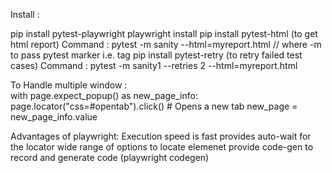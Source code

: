 Install :

pip install pytest-playwright
playwright install
pip install pytest-html  (to get html report)
   Command : pytest -m sanity --html=myreport.html // where -m to pass pytest marker i.e. tag
pip install pytest-retry  (to retry failed test cases)
   Command : pytest -m sanity1 --retries 2  --html=myreport.html


To Handle multiple window :     
   with page.expect_popup() as new_page_info:
        page.locator("css=#opentab").click()  # Opens a new tab
    new_page = new_page_info.value

Advantages of playwright:
Execution speed is fast
provides auto-wait for the locator
wide range of options to locate elemenet
provide code-gen to record and generate code (playwright codegen)
